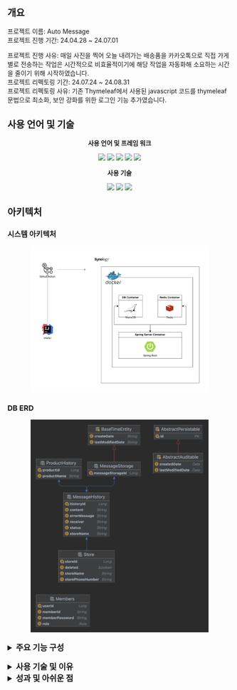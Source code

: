 <h2>개요</h2>
<p>
프로젝트 이름: Auto Message<br>
프로젝트 진행 기간: 24.04.28 ~ 24.07.01<br>

프로젝트 진행 사유: 매일 사진을 찍어 오늘 내려가는 배송품을 카카오톡으로 직접 가게별로 전송하는 작업은 시간적으로 비효율적이기에 해당 작업을 자동화해 소요하는 시간을 줄이기 위해 시작하였습니다.<br>
프로젝트 리펙토링 기간: 24.07.24 ~ 24.08.31<br>
프로젝트 리펙토링 사유: 기존 Thymeleaf에서 사용된 javascript 코드를 thymeleaf 문법으로 최소화, 보안 강화를 위한 로그인 기능 추가였습니다.
</p>

<h2>사용 언어 및 기술</h2>
<div align="center">
<p style="font-weight: bolder">사용 언어 및 프레임 워크</p>
    <img src="https://img.shields.io/badge/java-007396?style=for-the-badge&logo=java&logoColor=white">
    <img src="https://img.shields.io/badge/springboot-6DB33F?style=for-the-badge&logo=springboot&logoColor=white">
    <img src="https://img.shields.io/badge/javascript-F7DF1E?style=for-the-badge&logo=javascript&logoColor=black">
    <img src="https://img.shields.io/badge/thymeleaf-005F0F?style=for-the-badge&logo=thymeleaf&logoColor=white">
    <img src="https://img.shields.io/badge/mariadb-003545?style=for-the-badge&logo=mariadb&logoColor=white">
<p style="font-weight: bolder">사용 기술</p>
    <img src="https://img.shields.io/badge/synology-black?style=for-the-badge&logo=synology&logoColor=white">
    <img src="https://img.shields.io/badge/docker-2496ED?style=for-the-badge&logo=docker&logoColor=white">
    <img src="https://img.shields.io/badge/githubactions-2088FF?style=for-the-badge&logo=githubactions&logoColor=white">

</div>

<h2>아키텍처</h2>
<h3>시스템 아키텍처</h5>
<div align="center"><img src="src/main/resources/static/images/diagram.png" style="width: 400px"></div>
<h3>DB ERD</h3>
<div align="center"><img src="src/main/resources/static/images/ERD.png" style="width: 400px"></div>
<br>


<div>
    <details><summary style="font-size: large; font-weight: bold">주요 기능 구성</summary>
        <ol>
            <li><h5>Web Message Send (네이버 클라우드 Simple & Easy Notification Service 기능 사용)</h5>
            네이버 클라우드에서 제공하는 SMS 송/수신 기능을 이용해 지정된 사용자에게 메시지를 전송하는 기능입니다.
            <li><h5>Message Log</h5>
            전송된 메시지 결과를 별도 DB에 저장해 전송 내역을 확인할 수 있는 기능입니다.<br>
            <li><h5>Store (CRUD)</h5>
            기본적인 가게 정보들을 저장 읽기 수정 삭제 기능을 제공합니다. 
        </ol>
    </details>

</div> 

<br>

<div>
    <details><summary style="font-size: large; font-weight: bold">사용 기술 및 이유</summary>
        <h3>Synology Server</h3>
        <p>
        AWS 대신 Synology Nas를 이용한 이유는 비용 때문이였습니다. 
        단기간 사용할 서버였다면 AWS를 이용해 서버 배포를 통해 여러가지 기능들을 사용해볼 기회도 있었겠지만 해당 서버는 지속적으로 사용해야 되는 서버이기 때문에 AWS의 다양한 
        서버 기능과 속도를 포기하더라도 서버 규모와 사용 시간등을 계산했을 때 합리적이라 생각이 들어 사용하게 되었습니다. 
        비록 부족하지만 클라우드 서버인 AWS와는 다른 Synology Nas에 접근해 배포하기 위한 과정에 대해 공부하는 유의미한 경험을 하게 되었습니다.
        </p>
        <h3>CI/CD GitHub Action</h3>
        지속적인 수정 배포 과정이 복잡하고 사용자 실수도 발생할 수 있다는 점에서 자동화 배포 기능이 필요하다는 생각이 들어 GitHub Action을 이용해 CI/CD를 구현하게 되었습니다.
        해당 기술을 선택한 이유는 서버 규모가 작고 다른 CI/CD 비교 했을 때 추가 비용이 발생하지 않기에 선택하였습니다. 
        현재 프로젝트에서는 AWS가 아닌 개인 서버인 Synology Nas를 이용해 서버 유지를 하고 있기 때문에 서버 속도가 느리기
        떄문에 별도의 추가적인 자원을 사용 없이 최대한 외부 자원을 이용해 처리하는 방식을 선택하고 싶었고 추가 배포 없이 해당 조건에 만족하는 Github Action 선택하게 되었습니다. <br>
        <h4>배포 구조 변경 과정</h4>
        <ol>
            <li>Jar + Docker 직접 서버 파일 실행</li>
            <li>GitHub Action + Docker 자동 배포</li>
        <p>
        초기에는 Java Jar 파일을 이용해 직접 생성해 도커에 올려 서버에 파일을 다운받아 서버를 껏다 키며 배포해줬습니다. 이 과정에서 불필요한 서버 배포 시간과 잘못된 서버 파일 배포 등의 인적오류가 발생하게 되었습니다. <br>
        때문에 사용자의 간섭없이 항상 동일한 프로세스를 진행할 방식을 찾다 GitHub Action을 이용한 자동화 파이프라인을 구성하게 되었습니다. 
        GitHub Action을 이용해 배포 서버에 코드 테스트를 자동을 진행하고 결과를 보고 Main 브랜치에 pull Request 하는 방식으로 배포 과정의 안정화 또한 갖추게 되었습니다.
        </ol>
        <h5>참고 자료</h5>
        <li><a href="https://zks145.tistory.com/114">Spring Boot Jar 배포 및 DB 연결</a></li>
        <li><a href="https://zks145.tistory.com/121">Github Action CI/CD 무중단 배포 1편</a></li>
        <li><a href="https://zks145.tistory.com/123">Github Action CI/CD 무중단 배포 2편</a></li>
        <h3>리펙토링: Spring Security와 Redis 세션 로그인 + 로그인 유지</h3>
        기존 서버는 로그인 서비스가 없어서 URL 접근만으로 내부 정보를 쉽게 볼 수 있는 보안 문제가 있었습니다. 
        이를 해결하기 위해 Spring Security를 도입하여 사용자 인증 및 권한 관리를 강화했습니다. 또한 Redis를 활용하여 세션 관리와 자동 로그인을 구현했습니다.
        <ol>
            <li style="font-weight: bold">Spring Security 역할: 인증 및 권한 관리</li>
            Spring Security는 강력한 보안 기능을 제공하는 프레임워크로 thymeleaf와도 결합이 가능해 강력한 인증/인가 기능 구현을 할 수 있습니다.
            Spring Security 고유 기능인 로그인 폼, 사용자 인증, 로그아웃과 같은 기능을 쉽게 구현해 서버 보안을 향상시킬 수 있었습니다.
            <li style="font-weight: bold">Redis 역할: 세션 관리 및 로그인 유지</li>
            Redis는 빠르고 가벼운 인메모리 데이터 저장소로 사용자 인증 세션 데이터를 저장하고 관리하는 사용하였습니다. 
            Redis를 사용한 이유로는 기본적으로 제공하는 TTL 기능으로 별도 스케줄링 코드를 작성하지 않아도 자동 만료가 되며 관리에 용이하였습니다.
        </ol>
        이 과정에서 SSR 방식에서는 jwt token을 사용하지 않는 이유에 대해 다시 한번 확인 시간도 가지게 되었습니다.
        <h5>참고 자료</h5>
        <li><a href="https://zks145.tistory.com/130">Spring Security와 Redis 이용한 로그인 세션 유지</a></li>
        <li><a href="https://zks145.tistory.com/106">SSR에서 JWT를 이용한 인증/인가 방식을 사용하지 않는 이유</a></li>
    </details>
</div>

<div>
    <details><summary style="font-size: large; font-weight: bold">성과 및 아쉬운 점</summary>
    <h5>성과</h5>
        <p>
            엄청난 기능을 구현했다고는 생각하지 않습니다. 하지만 개발을 진행하며 개발자로 성장하기 위한 생각과 방법에 대해 고민하는 시간을 가지게 되었습니다.<br>
            또한 이번 프로젝트를 진행하며 단순히 이론적으로 알고 있던 지식을 활용하는 기회를 가지게 되었고 
            Spring 강의를 통한 단순 기능 구현만 하던 중 새로운 기술 구현을 할 기회가 생겼습니다. 또한 한명 뿐이지만 사용자 피드백을 통한 좋은 경험도 하게 되었습니다.
        </p>
    <h5>아쉬운 기획</h5>
        <p>
            처음 프로젝트를 혼자 진행 한 만큼 초기 기획과정에서 기능 정의와 구현 그리고 목표들을 확실하게 잡고 들어가지 않은 점이 프로젝트 제작 기간을 늘린거 같습니다.
            초기 프로그램의 목표는 단순히 노가다로 매일 진행되던 메시지 전송 과정을 단순 자동화만 해보는 식으로 시작되었습니다.
            때문에 지금 구현된 기능들 중 계획을 잡고 구현을 시작한건 SMS 메시지를 자동으로 보내는 기능만 계획의 범위로 잡고 시작하게 되었습니다. <br>
            중간중간 추가되는 기능들 때문에 기존의 DB를 재구성하는 과정이 중간중간 추가되고 목표했던 기간을 넘게 되는 문제가 발생하였습니다. 
            다음 프로젝트에서는 명확한 기능 정의와 계획 작성을 통해 목표했던 기능을 제 시간에 구현할 수 있도록 개선하고자 합니다.
        </p>
    <h5>아쉬운 기능</h5>
        <p>
            이후 시간이 된다면 로그 모니터링(예: ELK) 구축해 오류가 발생하면 즉각적인 피드백이 가능하도록 만들어 보고 싶습니다. 
            사용 중 오류가 발생하면 로그를 일일이 찾아가며 수정해야 했던 경험은 경험이 매우 힘들었습니다.
            터미널 창에서 오류를 추적하고 분석하는 과정이 익숙하지 않았기 때문에 더욱 어려웠습니다. 
            현재는 Spring의 기초를 다시 공부하며 이러한 문제를 해결할 수 있는 역량을 키우고자 합니다.
        </p>
    </details>
</div>

 
